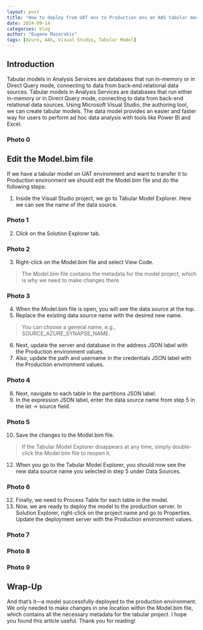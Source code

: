 ```yaml
---
layout: post
title: "How to deploy from UAT env to Production env an AAS tabular model"
date: 2024-09-14
categories: blog
author: "Eugene Mazarakis"
tags: [Azure, AAS, Visual Studio, Tabular Model]
---
```



## Introduction

Tabular models in Analysis Services are databases that run in-memory or in Direct Query mode, connecting to data from back-end relational data sources. Tabular models in Analysis Services are databases that run either in-memory or in Direct Query mode, connecting to data from back-end relational data sources. Using Microsoft Visual Studio, the authoring tool, we can create tabular models. The data model provides an easier and faster way for users to perform ad hoc data analysis with tools like Power BI and Excel.

### Photo 0

## Edit the Model.bim file
If we have a tabular model on UAT environment and want to transfer it to Production environment we should edit the Model.bim file and do the following steps:
1. Inside the Visual Studio project, we go to Tabular Model Explorer. Here we can see the name of the data source.

### Photo 1

2. Click on the Solution Explorer tab.

### Photo 2

3. Right-click on the Model.bim file and select View Code.
> The Model.bim file contains the metadata for the model project, which is why we need to make changes there.

### Photo 3

4. When the Model.bim file is open, you will see the data source at the top.
5. Replace the existing data source name with the desired new name.
> You can choose a general name, e.g., SOURCE_AZURE_SYNAPSE_NAME.
6. Next, update the server and database in the address JSON label with the Production environment values.
7. Also, update the path and username in the credentials JSON label with the Production environment values.

### Photo 4

8. Next, navigate to each table in the partitions JSON label.
9. In the expression JSON label, enter the data source name from step 5 in the let → source field.

### Photo 5

10. Save the changes to the Model.bim file.
> If the Tabular Model Explorer disappears at any time, simply double-click the Model.bim file to reopen it.
12. When you go to the Tabular Model Explorer, you should now see the new data source name you selected in step 5 under Data Sources.

### Photo 6

12. Finally, we need to Process Table for each table in the model.
13. Now, we are ready to deploy the model to the production server. In Solution Explorer, right-click on the project name and go to Properties. Update the deployment server with the Production environment values.

### Photo 7
### Photo 8
### Photo 9


## Wrap-Up
And that’s it—a model successfully deployed to the production environment. We only needed to make changes in one location within the Model.bim file, which contains all the necessary metadata for the tabular project.
I hope you found this article useful. Thank you for reading!
